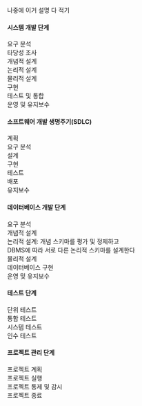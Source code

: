 나중에 이거 설명 다 적기  

#### 시스템 개발 단계
요구 분석  
타당성 조사  
개념적 설계  
논리적 설계  
물리적 설계  
구현  
테스트 및 통합  
운영 및 유지보수  
  
#### 소프트웨어 개발 생명주기(SDLC)
계획  
요구 분석  
설계  
구현  
테스트  
배포  
유지보수  
#### 데이터베이스 개발 단계  
요구 분석  
개념적 설계  
논리적 설계: 개념 스키마를 평가 및 정제하고  
DBMS에 따라 서로 다른 논리적 스키마를 설계한다  
물리적 설계  
데이터베이스 구현  
운영 및 유지보수  
#### 테스트 단계  
단위 테스트  
통합 테스트  
시스템 테스트  
인수 테스트  
#### 프로젝트 관리 단계
프로젝트 계획  
프로젝트 실행  
프로젝트 통제 및 감시  
프로젝트 종료  

